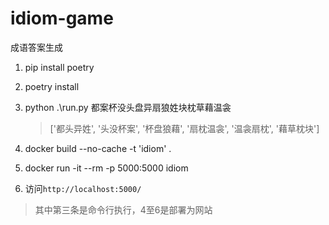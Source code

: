 # idiom-game

成语答案生成

1. pip install poetry

2. poetry install

3. python .\run.py 都案杯没头盘异扇狼姓块枕草藉温衾

    > ['都头异姓', '头没杯案', '杯盘狼藉', '扇枕温衾', '温衾扇枕', '藉草枕块']

4. docker build --no-cache -t 'idiom' . 

5. docker run -it --rm -p 5000:5000 idiom

6. 访问`http://localhost:5000/`


> 其中第三条是命令行执行，4至6是部署为网站